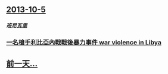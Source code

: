 ## [2013-10-5](/zh/news/2013/10/5/index.md)

##### 班尼瓦里
### [ 一名槍手利比亞內戰戰後暴力事件 war violence in Libya](/zh/news/2013/10/5/一名槍手利比亞內戰戰後暴力事件-war-violence-in-Libya.md)
## [前一天...](/zh/news/2013/10/4/index.md)

